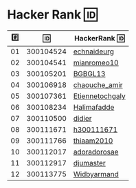 # Hacker Rank :id:

|:hash:| :id:      | HackerRank :id: |
|------|-----------|-------------------------|
| 01   | 300104524 | [echnaideurg](https://hackerrank.com/echnaideurg)         |
| 02   | 300104541 | [mianromeo10](https://hackerrank.com/mianromeo10)         |
| 03   | 300105201 | [BGBGL13](https://hackerrank.com/BGBGL13)         |
| 04   | 300106918 | [chaouche_amir](https://hackerrank.com/chaouche_amir)         |
| 05   | 300107361 | [Etiennetochgaly](https://hackerrank.com/Etiennetochgaly)     |
| 06   | 300108234 | [Halimafadde](https://hackerrank.com/Halimafadde)         |
| 07   | 300110500 | [didier](https://hackerrank.com/didier)         |
| 08   | 300111671 | [h300111671](https://hackerrank.com/h300111671)         |
| 09   | 300111766 | [thiaam2010](https://hackerrank.com/thiaam2010)         |
| 10   | 300112017 | [adoradorosae](https://hackerrank.com/moi)         |
| 11   | 300112917 | [djumaster](https://hackerrank.com/djumaster)         |
| 12   | 300113775 | [Widbyarmand](https://hackerrank.com/Widbyarmand)         |
